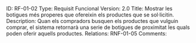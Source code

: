 ID: RF-01-02
Type: Requisit Funcional
Version: 2.0
Title: Mostrar les botigues més properes que ofereixin els productes que se sol·licitin.
Description: Quan els compradors busquen els productes que vulguin comprar, el sistema retornarà una serie de botigues de proximitat les quals poden oferir aquells productes.
Relations: RNF-01-05
Comments:
